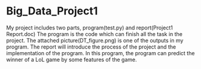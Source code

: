 # Big_Data_Project1
My project includes two parts, program(test.py) and report(Project1 Report.doc)
The program is the code which can finish all the task in the project.
The attached picture(DT_figure.png) is one of the outputs in my program.
The report will introduce the process of the project and the implementation of the program.
In this program, the program can predict the winner of a LoL game by some features of the game. 
